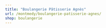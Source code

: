 ```yaml
---
title: "Boulangerie Pâtisserie Agnès"
url: /montmedy/boulangerie-patisserie-agnes/
shop: boulangerie
---
```

